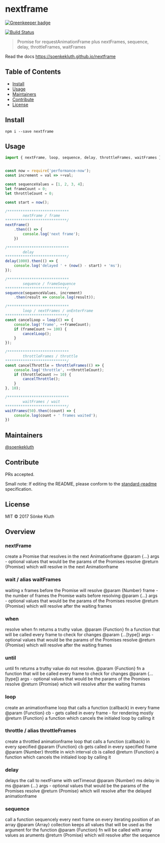 # nextframe

[![Greenkeeper badge](https://badges.greenkeeper.io/soenkekluth/nextframe.svg)](https://greenkeeper.io/)


[![Build Status](https://travis-ci.org/soenkekluth/nextframe.svg?branch=master)](https://travis-ci.org/soenkekluth/nextframe)

> Promise for requestAnimationFrame plus nextFrames, sequence, delay, throttleFrames, waitFrames

Read the docs <https://soenkekluth.github.io/nextframe>

## Table of Contents

- [Install](#install)
- [Usage](#usage)
- [Maintainers](#maintainers)
- [Contribute](#contribute)
- [License](#license)

## Install

```
npm i --save nextframe
```

## Usage

```js
import { nextFrame, loop, sequence, delay, throttleFrames, waitFrames } from 'nextframe';


const now = require('performance-now');
const increment = val => ++val;

const sequenceValues = [1, 2, 3, 4];
let frameCount = 0;
let throttleCount = 0;

const start = now();

/****************************
		nextFrame / frame
****************************/
nextFrame()
	.then(() => {
		console.log('next frame');
	})

/****************************
		delay
****************************/
delay(1000).then(() => {
	console.log('delayed ' + (now() - start) + 'ms');
});

/****************************
		sequence / frameSequence
****************************/
sequence(sequenceValues, increment)
	.then(result => console.log(result));

/****************************
		loop / nextFrames / onEnterFrame
****************************/
const cancelLoop = loop(() => {
	console.log('frame', ++frameCount);
	if (frameCount >= 100) {
		cancelLoop();
	}
});

/****************************
		throttleFrames / throttle
****************************/
const cancelThrottle = throttleFrames(() => {
	console.log('throttle', ++throttleCount);
	if (throttleCount >= 10) {
		cancelThrottle();
	}
}, 10);

/****************************
		waitFrames / wait
****************************/
waitFrames(50).then((count) => {
	console.log(count + ' frames waited');
})


```

## Maintainers

[@soenkekluth](https://github.com/soenkekluth)

## Contribute

PRs accepted.

Small note: If editing the README, please conform to the [standard-readme](https://github.com/RichardLitt/standard-readme) specification.

## License

MIT © 2017 Sönke Kluth


## Overview

### nextFrame
create a Promise that resolves in the next Animationframe
@param  {...} args - optional values that would be the params of the Promises resolve
@return {Promise} which will resolve in the next Animationframe


### wait / alias waitFrames
waiting x frames before the Promise will resolve
@param  {Number}    frame - the number of frames the Promise waits before resolving
@param  {...} args   - optional values that would be the params of the Promises resolve
@return {Promise} which will resolve after the waiting frames



### when
resolve when fn returns a truthy value.
@param  {Function}  fn   a function that will be called every frame to check for changes
@param  {...[type]} args   - optional values that would be the params of the Promises resolve
@return {Promise} which will resolve after the waiting frames



### until
until fn returns a truthy value do not resolve.
@param  {Function}  fn   a function that will be called every frame to check for changes
@param  {...[type]} args   - optional values that would be the params of the Promises resolve
@return {Promise} which will resolve after the waiting frames



### loop
create an animationframe loop that calls a function (callback) in every frame
@param  {Function} cb - gets called in every frame - for rendering mostly
@return {Function}  a function which cancels the initialed loop by calling it



### throttle / alias throttleFrames
create a throttled animationframe loop that calls a function (callback) in every specified
@param  {Function} cb        gets called in every specified frame
@param  {Number}   throttle in wich interval cb is called
@return {Function}  a function which cancels the initialed loop by calling it



### delay
delays the call to nextFrame with setTimeout
@param  {Number}    ms    delay in ms
@param  {...} args   - optional values that would be the params of the Promises resolve
@return {Promise} which will resolve after the delayed animationframe



### sequence
call a function sequencely every next frame on every iterating position of an array
@param  {Array}   collection keeps all values that will be used as the argument for the function
@param  {Function} fn         will be called with array values as aruments
@return {Promise} which will resolve after the sequence

